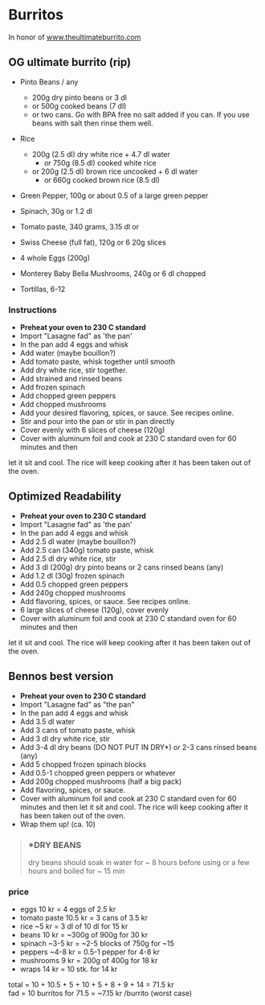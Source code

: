 # Burritos
In honor of www.theultimateburrito.com
## OG ultimate burrito (rip)
-   Pinto Beans / any
    -   200g dry pinto beans or 3 dl
    -   or 500g cooked beans (7 dl)
    -   or two cans. Go with BPA free no salt added if you can. If you use beans with salt then rinse them well.
-   Rice
	-   200g (2.5 dl) dry white rice + 4.7 dl water
        -   or 750g (8.5 dl) cooked white rice
    -   or 200g (2.5 dl) brown rice uncooked + 6 dl water
        -   or 660g cooked brown rice (8.5 dl)
    
-   Green Pepper, 100g or about 0.5 of a large green pepper
-   Spinach, 30g or 1.2 dl
-   Tomato paste, 340 grams, 3.15 dl or 
-   Swiss Cheese (full fat), 120g or 6 20g slices
-   4 whole Eggs (200g)
-   Monterey Baby Bella Mushrooms, 240g or 6 dl chopped
-   Tortillas, 6-12

### Instructions
-   **Preheat your oven to 230 C standard**
-   Import "Lasagne fad" as 'the pan'
-   In the pan add 4 eggs and whisk
-   Add water (maybe bouillon?)
-   Add tomato paste, whisk together until smooth
-   Add dry white rice, stir together.
-   Add strained and rinsed beans
-   Add frozen spinach
-   Add chopped green peppers
-   Add chopped mushrooms
-   Add your desired flavoring, spices, or sauce. See recipes online.
-   Stir and pour into the pan or stir in pan directly
-   Cover evenly with 6 slices of cheese (120g)
-   Cover with aluminum foil and cook at 230 C standard oven for 60 minutes and then 

let it sit and cool. The rice will keep cooking after it has been taken out of the oven.

## Optimized Readability
-   **Preheat your oven to 230 C standard**
-   Import "Lasagne fad" as 'the pan'
-   In the pan add 4 eggs and whisk
-   Add 2.5 dl water (maybe bouillon?)
-   Add 2.5 can (340g) tomato paste, whisk
-   Add 2.5 dl dry white rice, stir
-   Add  3 dl (200g) dry pinto beans or 2 cans rinsed beans (any)
-   Add 1.2 dl (30g) frozen spinach
-   Add 0.5 chopped green peppers
-   Add 240g chopped mushrooms
-   Add flavoring, spices, or sauce. See recipes online.
-   6 large slices of cheese (120g), cover evenly
-   Cover with aluminum foil and cook at 230 C standard oven for 60 minutes and then 

let it sit and cool. The rice will keep cooking after it has been taken out of the oven.


## Bennos best version
-   **Preheat your oven to 230 C standard**
-   Import "Lasagne fad" as "the pan"
-   In the pan add 4 eggs and whisk
-   Add 3.5 dl water
-   Add 3 cans of tomato paste, whisk
-   Add 3 dl dry white rice, stir
-   Add 3-4 dl dry beans (DO NOT PUT IN DRY*) or 2-3 cans rinsed beans (any)
-   Add 5 chopped frozen spinach blocks
-   Add 0.5-1 chopped green peppers or whatever
-   Add 200g chopped mushrooms (half a big pack)
-   Add flavoring, spices, or sauce.
-   Cover with aluminum foil and cook at 230 C standard oven for 60 minutes and then let it sit and cool. The rice will keep cooking after it has been taken out of the oven.
-   Wrap them up! (ca. 10)

> ### *DRY BEANS
> dry beans should soak in water for ~ 8 hours before using or a few hours and boiled for ~ 15 min

### price
- eggs 10 kr = 4 eggs of 2.5 kr
- tomato paste 10.5 kr = 3 cans of 3.5 kr
- rice ~5 kr = 3 dl of 10 dl for 15 kr
- beans 10 kr = ~300g of 900g for 30 kr
- spinach ~3-5 kr = ~2-5 blocks of 750g for ~15
- peppers ~4-8 kr = 0.5-1 pepper for 4-8 kr
- mushrooms 9 kr = 200g of 400g for 18 kr
- wraps 14 kr = 10 stk. for 14 kr

total = 10 + 10.5 + 5 + 10 + 5 + 8 + 9 + 14 = 71.5 kr  
fad = 10 burritos for 71.5 = ~7.15 kr /burrito (worst case)
